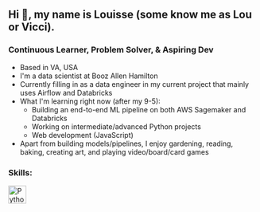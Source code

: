 ## Hi 👋, my name is Louisse (some know me as Lou or Vicci). 

### Continuous Learner, Problem Solver, & Aspiring Dev

- Based in VA, USA
- I'm a data scientist at Booz Allen Hamilton
- Currently filling in as a data engineer in my current project that mainly uses Airflow and Databricks
- What I'm learning right now (after my 9-5):
  - Building an end-to-end ML pipeline on both AWS Sagemaker and Databricks
  - Working on intermediate/advanced Python projects
  - Web development (JavaScript)
- Apart from building models/pipelines, I enjoy gardening, reading, baking, creating art, and playing video/board/card games 

### Skills:
<p align="left">
  <a href="https://www.python.org/" target="_blank" rel="noreferrer"><img src="https://raw.githubusercontent.com/danielcranney/readme-generator/main/public/icons/skills/python-colored.svg" width="36" height="36" alt="Python" /></a>
</p>
<!---
lv-bye/lv-bye is a ✨ special ✨ repository because its `README.md` (this file) appears on your GitHub profile.
You can click the Preview link to take a look at your changes.
--->
